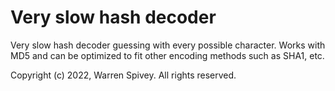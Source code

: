 # Very slow hash decoder
Very slow hash decoder guessing with every possible character. Works with MD5 and can be optimized to fit other encoding methods such as SHA1, etc.

Copyright (c) 2022, Warren Spivey. All rights reserved.
